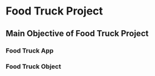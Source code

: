 # Food Truck Project

## Main Objective of Food Truck Project

### Food Truck App

### Food Truck Object
